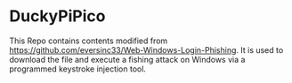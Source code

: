 # DuckyPiPico
This Repo contains contents modified from https://github.com/eversinc33/Web-Windows-Login-Phishing. It is used to download the file and execute a fishing attack on Windows via a programmed keystroke injection tool. 
